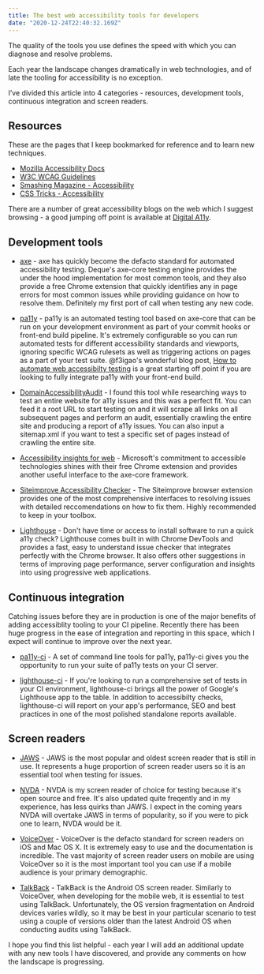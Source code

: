 ```yaml
---
title: The best web accessibility tools for developers
date: "2020-12-24T22:40:32.169Z"
---
```


The quality of the tools you use defines the speed with which you can diagnose and resolve problems. 

Each year the landscape changes dramatically in web technologies, and of late the tooling for accessibility is no exception.

I’ve divided this article into 4 categories - resources, development tools, continuous integration and screen readers.

## Resources

These are the pages that I keep bookmarked for reference and to learn new techniques.

* [Mozilla Accessibility Docs](https://developer.mozilla.org/en-US/docs/Web/Accessibility)
* [W3C WCAG Guidelines](https://www.w3.org/WAI/standards-guidelines/wcag/)
* [Smashing Magazine - Accessibility](https://www.smashingmagazine.com/category/accessibility)
* [CSS Tricks - Accessibility](https://css-tricks.com/tag/accessibility/)

There are a number of great accessibility blogs on the web which I suggest browsing - a good jumping off point is available at [Digital A11y](https://www.digitala11y.com/accessibility-blogs/).

## Development tools

* [axe](https://www.deque.com/axe/) - axe has quickly become the defacto standard for automated accessibility testing. Deque's axe-core testing engine provides the under the hood implementation for most common tools, and they also provide a free Chrome extension that quickly identifies any in page errors for most common issues while providing guidance on how to resolve them. Definitely my first port of call when testing any new code. 

* [pa11y](https://github.com/pa11y/pa11y) - pa11y is an automated testing tool based on axe-core that can be run on your development environment as part of your commit hooks or front-end build pipeline. It's extremely configurable so you can run automated tests for different accessibility standards and viewports, ignoring specific WCAG rulesets as well as triggering actions on pages as a part of your test suite. @f3igao's wonderful blog post, [How to automate web accessibilty testing](https://medium.com/@f3igao/how-to-automate-web-accessibility-testing-921512bdd4bf) is a great starting off point if you are looking to fully integrate pa11y with your front-end build.

* [DomainAccessibilityAudit](https://github.com/MSU-NatSci/DomainAccessibilityAudit) - I found this tool while researching ways to test an entire website for a11y issues and this was a perfect fit. You can feed it a root URL to start testing on and it will scrape all links on all subsequent pages and perform an audit, essentially crawling the entire site and producing a report of a11y issues. You can also input a sitemap.xml if you want to test a specific set of pages instead of crawling the entire site.

* [Accessibility insights for web](https://accessibilityinsights.io/docs/en/web/overview/) - Microsoft's commitment to accessible technologies shines with their free Chrome extension and provides another useful interface to the axe-core framework. 

* [Siteimprove Accessibility Checker](https://chrome.google.com/webstore/detail/siteimprove-accessibility/efcfolpjihicnikpmhnmphjhhpiclljc) - The Siteimprove browser extension provides one of the most comprehensive interfaces to resolving issues with detailed reccomendations on how to fix them. Highly recommended to keep in your toolbox.

* [Lighthouse](https://developers.google.com/web/tools/lighthouse) - Don't have time or access to install software to run a quick a11y check? Lighthouse comes built in with Chrome DevTools and provides a fast, easy to understand issue checker that integrates perfectly with the Chrome browser. It also offers other suggestions in terms of improving page performance, server configuration and insights into using progressive web applications.

## Continuous integration

Catching issues before they are in production is one of the major benefits of adding accessiblity tooling to your CI pipeline. Recently there has been huge progress in the ease of integration and reporting in this space, which I expect will continue to improve over the next year.

* [pa11y-ci](https://github.com/pa11y/pa11y-ci) - A set of command line tools for pa11y, pa11y-ci gives you the opportunity to run your suite of pa11y tests on your CI server. 

* [lighthouse-ci](https://github.com/GoogleChrome/lighthouse-ci) - If you're looking to run a comprehensive set of tests in your CI environment, lighthouse-ci brings all the power of Google's Lighthouse app to the table. In addition to accessibilty checks, lighthouse-ci will report on your app's performance, SEO and best practices in one of the most polished standalone reports available.

## Screen readers

* [JAWS](https://www.freedomscientific.com/products/software/jaws/) - JAWS is the most popular and oldest screen reader that is still in use. It represents a huge proportion of screen reader users so it is an essential tool when testing for issues. 


* [NVDA](https://www.nvaccess.org/about-nvda/) - NVDA is my screen reader of choice for testing because it's open source and free. It's also updated quite freqently and in my experience, has less quirks than JAWS. I expect in the coming years NVDA will overtake JAWS in terms of popularity, so if you were to pick one to learn, NVDA would be it.

* [VoiceOver](https://help.apple.com/voiceover/info/guide/) - VoiceOver is the defacto standard for screen readers on iOS and Mac OS X. It is extremely easy to use and the documentation is incredible. The vast majority of screen reader users on mobile are using VoiceOver so it is the most important tool you can use if a mobile audience is your primary demographic.

* [TalkBack](https://support.google.com/accessibility/android/answer/6283677?hl=en) - TalkBack is the Android OS screen reader. Similarly to VoiceOver, when developing for the mobile web, it is essential to test using TalkBack. Unfortunately, the OS version fragmentation on Android devices varies wildly, so it may be best in your particular scenario to test using a couple of versions older than the latest Android OS when conducting audits using TalkBack.

I hope you find this list helpful - each year I will add an additional update with any new tools I have discovered, and provide any comments on how the landscape is progressing.